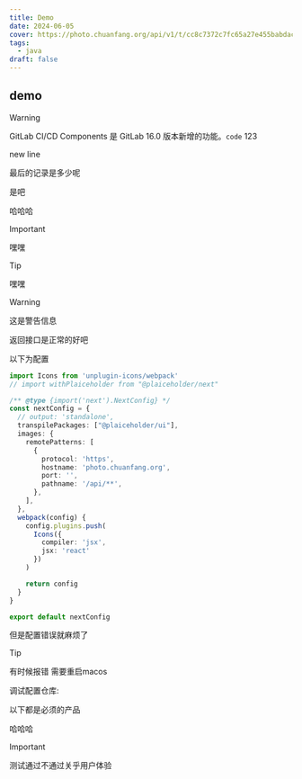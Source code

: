 ```yaml
---
title: Demo
date: 2024-06-05
cover: https://photo.chuanfang.org/api/v1/t/cc8c7372c7fc65a27e455babdac4c6a31b22ee4f/2aqbem44/fit_2560
tags: 
  - java
draft: false
---
```


## demo

> [!WARNING]
> GitLab CI/CD Components 是 GitLab 16.0 版本新增的功能。`code` 123
>
> new line

最后的记录是多少呢 

是吧

哈哈哈



> [!IMPORTANT]
>
> 嘿嘿

> [!TIP]
>
> 嘿嘿

> [!WARNING]
>
> 这是警告信息

返回接口是正常的好吧

以下为配置

```typescript
import Icons from 'unplugin-icons/webpack'
// import withPlaiceholder from "@plaiceholder/next"

/** @type {import('next').NextConfig} */
const nextConfig = {
  // output: 'standalone',
  transpilePackages: ["@plaiceholder/ui"],
  images: {
    remotePatterns: [
      {
        protocol: 'https',
        hostname: 'photo.chuanfang.org',
        port: '',
        pathname: '/api/**',
      },
    ],
  },
  webpack(config) {
    config.plugins.push(
      Icons({
        compiler: 'jsx',
        jsx: 'react'
      })
    )

    return config
  }
}

export default nextConfig

```

但是配置错误就麻烦了

> [!TIP]
>
> 有时候报错 需要重启macos

调试配置仓库:

以下都是必须的产品

哈哈哈

> [!IMPORTANT]
>
> 测试通过不通过关乎用户体验

